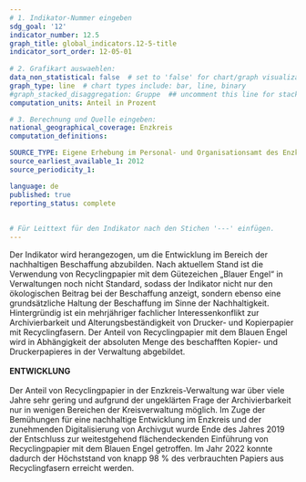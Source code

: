 ```yaml
---
# 1. Indikator-Nummer eingeben 
sdg_goal: '12'
indicator_number: 12.5
graph_title: global_indicators.12-5-title
indicator_sort_order: 12-05-01
 
# 2. Grafikart auswaehlen: 
data_non_statistical: false  # set to 'false' for chart/graph visualization 
graph_type: line  # chart types include: bar, line, binary 
#graph_stacked_disaggregation: Gruppe  ## uncomment this line for stacked bars. eplace 'Geschlecht' with the field of aggregation. 
computation_units: Anteil in Prozent 

# 3. Berechnung und Quelle eingeben: 
national_geographical_coverage: Enzkreis
computation_definitions: 

SOURCE_TYPE: Eigene Erhebung im Personal- und Organisationsamt des Enzkreises
source_earliest_available_1: 2012
source_periodicity_1: 

language: de   
published: true 
reporting_status: complete
 
 
# Für Leittext für den Indikator nach den Stichen '---' einfügen. 
---
```

Der Indikator wird herangezogen, um die Entwicklung im Bereich der nachhaltigen Beschaffung abzubilden. Nach aktuellem Stand ist die Verwendung von Recyclingpapier mit dem Gütezeichen „Blauer Engel“ in Verwaltungen noch nicht Standard, sodass der Indikator nicht nur den ökologischen Beitrag bei der Beschaffung anzeigt, sondern ebenso eine grundsätzliche Haltung der Beschaffung im Sinne der Nachhaltigkeit. Hintergründig ist ein mehrjähriger fachlicher Interessenkonflikt zur Archivierbarkeit und Alterungsbeständigkeit von Drucker- und Kopierpapier mit Recyclingfasern. Der Anteil von Recyclingpapier mit dem Blauen Engel wird in Abhängigkeit der absoluten Menge des beschafften Kopier- und Druckerpapieres in der Verwaltung abgebildet. <br>
<br>
**ENTWICKLUNG** <br>
<br>
Der Anteil von Recyclingpapier in der Enzkreis-Verwaltung war über viele Jahre sehr gering und aufgrund der ungeklärten Frage der Archivierbarkeit nur in wenigen Bereichen der Kreisverwaltung möglich. Im Zuge der Bemühungen für eine nachhaltige Entwicklung im Enzkreis und der zunehmenden Digitalisierung von Archivgut wurde Ende des Jahres 2019 der Entschluss zur weitestgehend flächendeckenden Einführung von Recyclingpapier mit dem Blauen Engel getroffen. Im Jahr 2022 konnte dadurch der Höchststand von knapp 98 % des verbrauchten Papiers aus Recyclingfasern erreicht werden.
